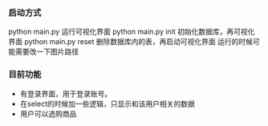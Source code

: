 ### 启动方式
python main.py 运行可视化界面
python main.py init 初始化数据库，再可视化界面
python main.py reset 删除数据库内的表，再启动可视化界面
运行的时候可能需要改一下图片路径

### 目前功能
- 有登录界面，用于登录账号。
- 在select的时候加一些逻辑，只显示和该用户相关的数据
- 用户可以选购商品
